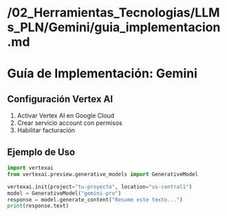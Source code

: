 # /02_Herramientas_Tecnologias/LLMs_PLN/Gemini/guia_implementacion.md
# Guía de Implementación: Gemini

## Configuración Vertex AI
1. Activar Vertex AI en Google Cloud
2. Crear servicio account con permisos
3. Habilitar facturación

## Ejemplo de Uso
```python
import vertexai
from vertexai.preview.generative_models import GenerativeModel

vertexai.init(project="tu-proyecto", location="us-central1")
model = GenerativeModel("gemini-pro")
response = model.generate_content("Resume este texto...")
print(response.text)